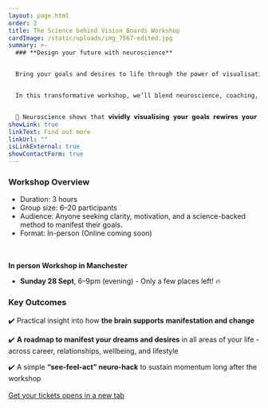 ```yaml
---
layout: page.html
order: 2
title: The Science behind Vision Boards Workshop
cardImage: /static/uploads/img_7567-edited.jpg
summary: >-
  ### **Design your future with neuroscience**


  Bring your goals and desires to life through the power of visualisation and creativity.


  In this transformative workshop, we’ll blend neuroscience, coaching, and principles of quantum physics to design a vision board that truly aligns with your values and aspirations.


  🧠 Neuroscience shows that 𝘃𝗶𝘃𝗶𝗱𝗹𝘆 𝘃𝗶𝘀𝘂𝗮𝗹𝗶𝘀𝗶𝗻𝗴 𝘆𝗼𝘂𝗿 𝗴𝗼𝗮𝗹𝘀 𝗿𝗲𝘄𝗶𝗿𝗲𝘀 𝘆𝗼𝘂𝗿 𝗯𝗿𝗮𝗶𝗻, 𝗽𝗿𝗶𝗺𝗲𝘀 𝘆𝗼𝘂 𝘁𝗼 𝗻𝗼𝘁𝗶𝗰𝗲 𝗼𝗽𝗽𝗼𝗿𝘁𝘂𝗻𝗶𝘁𝗶𝗲𝘀, 𝗮𝗻𝗱 𝘀𝗵𝗶𝗳𝘁𝘀 𝗿𝗲𝗮𝗹𝗶𝘁𝘆 𝗯𝗲𝗳𝗼𝗿𝗲 𝘆𝗼𝘂 𝗲𝘃𝗲𝗻 𝗿𝗲𝗮𝗹𝗶𝘀𝗲 𝗶𝘁.
showLink: true
linkText: Find out more
linkUrl: ""
isLinkExternal: true
showContactForm: true
---
```

### Workshop Overview

* Duration: 3 hours
* Group size: 6–20 participants
* Audience: Anyone seeking clarity, motivation, and a science-backed method to manifest their goals.
* Format: In-person (Online coming soon)

\
\
**In person Workshop in Manchester**

* **Sunday 28 Sept**, 6–9pm (evening) - Only a few places left! 🔥



### Key Outcomes

✔️ Practical insight into how **the brain supports** **manifestation and change**

✔️ **A roadmap to manifest your dreams and desires** in all areas of your life - across career, relationships, wellbeing, and lifestyle

✔️ A simple **“see-feel-act” neuro-hack** to sustain momentum long after the workshop\
\
<a href="https://events.humanitix.com/create-your-vision-board-design-and-manifest-your-dream-life-with-neuroscience" rel="noopener noreferrer" class="btn" target="_blank">Get your tickets <span class="sr-only">opens in a new tab</span></a>
